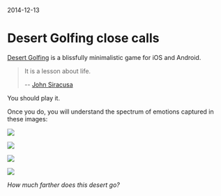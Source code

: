 2014-12-13

Desert Golfing close calls
==========================

[Desert Golfing][] is a blissfully minimalistic game for iOS and
Android.

  [Desert Golfing]: http://desertgolfing.captain-games.com/

> It is a lesson about life.
>
> -- [John Siracusa](http://atp.fm/episodes/94)

You should play it.

Once you do, you will understand the spectrum of emotions captured in
these images:

[![](min/193.png)](full/193.png)

[![](min/281.png)](full/281.png)

[![](min/302.png)](full/302.png)

[![](min/306.png)](full/306.png)

<p class="centered">
    <i>How much farther does this desert go?</i>
</p>
